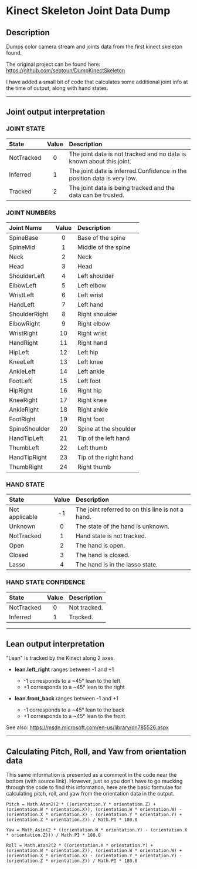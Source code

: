 # Kinect Skeleton Joint Data Dump #

## Description

Dumps color camera stream and joints data from the first kinect skeleton found.

The original project can be found here:
https://github.com/sebtoun/DumpKinectSkeleton

I have added a small bit of code that calculates some additional joint info at the time of output, along with hand states.

------------------------------------------------------------------

## Joint output interpretation

### JOINT STATE

|State|Value|Description|
|:---|:---:|:---|
| NotTracked | 0 |	The joint data is not tracked and no data is known about this joint. |
| Inferred | 1 | The joint data is inferred.Confidence in the position data is very low. |
| Tracked | 2 |	The joint data is being tracked and the data can be trusted. |

### JOINT NUMBERS

|Joint Name|Value|Description|
|:---|:---:|:---|
| SpineBase | 0 | Base of the spine |
| SpineMid | 1 | Middle of the spine |
| Neck | 2 | Neck |
| Head | 3 | Head |
| ShoulderLeft | 4 | Left shoulder |
| ElbowLeft | 5 | Left elbow |
| WristLeft | 6 | Left wrist |
| HandLeft | 7 | Left hand |
| ShoulderRight | 8 | Right shoulder |
| ElbowRight | 9 | Right elbow |
| WristRight | 10 | Right wrist |
| HandRight | 11 | Right hand |
| HipLeft | 12 | Left hip |
| KneeLeft | 13 | Left knee |
| AnkleLeft | 14 | Left ankle |
| FootLeft | 15 | Left foot |
| HipRight | 16 | Right hip |
| KneeRight | 17 | Right knee |
| AnkleRight | 18 | Right ankle |
| FootRight | 19 | Right foot |
| SpineShoulder | 20 | Spine at the shoulder |
| HandTipLeft | 21 | Tip of the left hand |
| ThumbLeft | 22 | Left thumb |
| HandTipRight | 23 | Tip of the right hand |
| ThumbRight | 24 | Right thumb |

### HAND STATE

|State|Value|Description|
|:---|:---:|:---|
| Not applicable | -1 | The joint referred to on this line is not a hand. | 
| Unknown | 0 | The state of the hand is unknown. | 
| NotTracked | 1 | Hand state is not tracked. | 
| Open | 2 | The hand is open. | 
| Closed | 3 | The hand is closed. | 
| Lasso | 4 | The hand is in the lasso state. | 


### HAND STATE CONFIDENCE

|State|Value|Description|
|:---|:---:|:---|
| NotTracked | 0 |	Not tracked. |
| Inferred | 1 | Tracked. |

------------------------------------------------------------------

## Lean output interpretation

"Lean" is tracked by the Kinect along 2 axes.

* **lean.left_right** ranges between -1 and +1
  * -1 corresponds to a ~45° lean to the left
  * +1 corresponds to a ~45° lean to the right
  
* **lean.front_back** ranges between -1 and +1
  * -1 corresponds to a ~45° lean to the back
  * +1 corresponds to a ~45° lean to the front

See also: https://msdn.microsoft.com/en-us/library/dn785526.aspx

------------------------------------------------------------------

## Calculating Pitch, Roll, and Yaw from orientation data

This same information is presented as a comment in the code near the bottom (with source link). However, just so you don't have to go mucking through the code to find this information, here are the basic formulae for calculating pitch, roll, and yaw from the orientation data in the output.

```
Pitch = Math.Atan2(2 * ((orientation.Y * orientation.Z) + (orientation.W * orientation.X)), (orientation.W * orientation.W) - (orientation.X * orientation.X) - (orientation.Y * orientation.Y) + (orientation.Z * orientation.Z)) / Math.PI * 180.0

Yaw = Math.Asin(2 * ((orientation.W * orientation.Y) - (orientation.X * orientation.Z))) / Math.PI * 180.0
      
Roll = Math.Atan2(2 * ((orientation.X * orientation.Y) + (orientation.W * orientation.Z)), (orientation.W * orientation.W) + (orientation.X * orientation.X) - (orientation.Y * orientation.Y) - (orientation.Z * orientation.Z)) / Math.PI * 180.0
```
